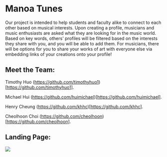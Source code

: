 # Manoa Tunes 

Our project is intended to help students and faculty alike to connect to each other based on musical interests. Upon creating a profile, musicians and music enthusiasts are asked what they are looking for in the music world. Based on key words, others' profiles will be filtered based on the interests they share with you, and you will be able to add them. For musicians, there will be options for you to share your works of art with everyone else via embedding links of your creations onto your profile!

## Meet the Team:

Timothy Huo (https://github.com/timothyhuo1)[https://github.com/timothyhuo1]. <br />

Michael Hui (https://github.com/huimichael)[https://github.com/huimichael]. <br />

Henry Cheung (https://github.com/khhc)[https://github.com/khhc]. <br />

Cheolhoon Choi (https://github.com/cheolhoon)[https://github.com/cheolhoon]. <br />

## Landing Page:
<img src="image/Mockup3.png">
